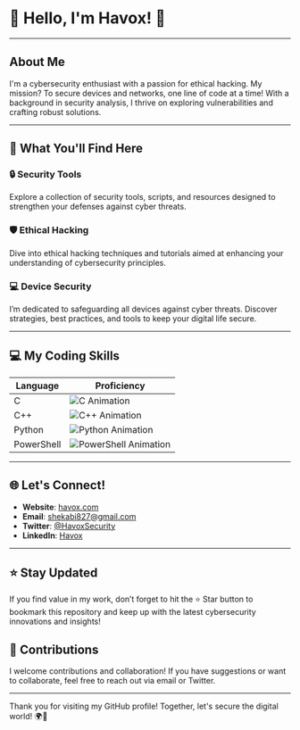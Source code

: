 # 👋 Hello, I'm Havox! 🚀

---

## About Me
I'm a cybersecurity enthusiast with a passion for ethical hacking. My mission? To secure devices and networks, one line of code at a time! With a background in security analysis, I thrive on exploring vulnerabilities and crafting robust solutions. 

---

## 🚀 What You'll Find Here
### 🔒 Security Tools
Explore a collection of security tools, scripts, and resources designed to strengthen your defenses against cyber threats.

### 🛡️ Ethical Hacking
Dive into ethical hacking techniques and tutorials aimed at enhancing your understanding of cybersecurity principles.

### 💻 Device Security
I’m dedicated to safeguarding all devices against cyber threats. Discover strategies, best practices, and tools to keep your digital life secure.

---

## 💻 My Coding Skills
| Language    | Proficiency |
|-------------|-------------|
| C           | ![C Animation](https://progress-bar.dev/70/?title=C&color=blue&width=150) |
| C++         | ![C++ Animation](https://progress-bar.dev/80/?title=C%2B%2B&color=green&width=150) |
| Python      | ![Python Animation](https://progress-bar.dev/60/?title=Python&color=yellow&width=150) |
| PowerShell  | ![PowerShell Animation](https://progress-bar.dev/50/?title=PowerShell&color=orange&width=150) |

---

## 🌐 Let's Connect!
- **Website**: [havox.com](https://abishekponmudi.github.io/Abishek.site)
- **Email**: [shekabi827@gmail.com](mailto:shekabi827@gmail.com)
- **Twitter**: [@HavoxSecurity](https://x.com/Havox03?t=Id_XRB7diePFZNEvTBJomA&s=09)
- **LinkedIn**: [Havox](https://www.linkedin.com/Abishekponmudi)

---

## ⭐️ Stay Updated
If you find value in my work, don’t forget to hit the ⭐️ Star button to bookmark this repository and keep up with the latest cybersecurity innovations and insights!


## 🤝 Contributions
I welcome contributions and collaboration! If you have suggestions or want to collaborate, feel free to reach out via email or Twitter.

---

Thank you for visiting my GitHub profile! Together, let's secure the digital world! 🌍🔐
